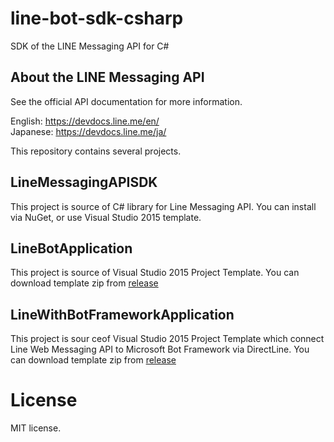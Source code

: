 # line-bot-sdk-csharp
SDK of the LINE Messaging API for C#

About the LINE Messaging API
------------------------

See the official API documentation for more information.

English: https://devdocs.line.me/en/ <br/>
Japanese: https://devdocs.line.me/ja/

This repository contains several projects.

## LineMessagingAPISDK 
This project is source of C# library for Line Messaging API. You can install via NuGet, or use Visual Studio 2015 template.

## LineBotApplication 
This project is source of Visual Studio 2015 Project Template. You can download template zip from [release](https://github.com/kenakamu/line-bot-sdk-csharp/releases/tag/LineBotApplication)

## LineWithBotFrameworkApplication 
This project is sour ceof Visual Studio 2015 Project Template which connect Line Web Messaging API to Microsoft Bot Framework via DirectLine. You can download template zip from [release](https://github.com/kenakamu/line-bot-sdk-csharp/releases/tag/LineWithBotFrameworkApplication)

# License
MIT license.

